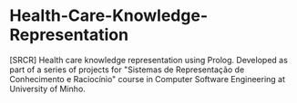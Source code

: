 # Health-Care-Knowledge-Representation
[SRCR] Health care knowledge representation using Prolog. Developed as part of a series of projects for "Sistemas de Representação de Conhecimento e Raciocínio" course in Computer Software Engineering at University of Minho.
